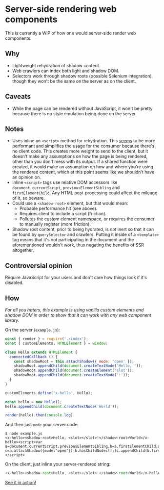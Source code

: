 # Server-side rendering web components

This is currently a WIP of how one would server-side render web components.

## Why

- Lightweight rehydration of shadow content.
- Web crawlers can index both light and shadow DOM.
- Selectors work through shadow roots (possible Selenium integration), though they won't be the same on the server as on the client.

## Caveats

- While the page can be rendered without JavaScript, it won't be pretty because there is no style emulation being done on the server.

## Notes

- Uses inline an `<script>` method for rehydration. This [seems](https://discourse.wicg.io/t/declarative-shadow-dom/1904/8) to be more performant and simplifies the usage for the consumer because there's no client code. This creates more weight to send to the client, but it doesn't make any assumptions on how the page is being rendered, other than you don't mess with its output. If a shared function were created, it would make an assumption on how and where you're using the rendered content, which at this point seems like we shouldn't have an opinion on.
- Inline `<script>` tags use relative DOM accessors like `document.currentScript`, `previousElementSibling` and `firstElementChild`. Any HTML post-processing could affect the mileage of it, so beware.
- Could use a `<shadow-root>` element, but that would mean:
  - Probable performance hit (see above).
  - Requires client to include a script (friction).
  - Pollutes the custom element namespace, or requires the consumer to manually register (more friction).
- Shadow root content, prior to being hydrated, is *not* inert so that it can be found by `querySelector` and crawlers. Putting it inside of a `<template>` tag means that it's not participating in the document and the aforementioned wouldn't work, thus negating the benefits of SSR altogether.

## Controversial opinion

Require JavaScript for your users and don't care how things look if it's disabled.

## How

*For all you haters, this example is using vanilla custom elements and shadow DOM in order to show that it can work with any web component library.*

On the server (`example.js`):

```js
const { render } = require('./index');
const { customElements, HTMLElement } = window;

class Hello extends HTMLElement {
  connectedCallback () {
    const shadowRoot = this.attachShadow({ mode: 'open' });
    shadowRoot.appendChild(document.createTextNode('Hello, '));
    shadowRoot.appendChild(document.createElement('slot'));
    shadowRoot.appendChild(document.createTextNode('!'));
  }
}

customElements.define('x-hello', Hello);

const hello = new Hello();
hello.appendChild(document.createTextNode('World'));

render(hello).then(console.log);
```

And then just `node` your server code:

```
$ node example.js
<x-hello><shadow-root>Hello, <slot></slot>!</shadow-root>World</x-hello><script>var a=document.currentScript.previousElementSibling,b=a.firstElementChild;a.removeChild(b);for(var c=a.attachShadow({mode:"open"});b.hasChildNodes();)c.appendChild(b.firstChild);</script>
```

On the client, just inline your server-rendered string:

```js
<x-hello><shadow-root>Hello, <slot></slot>!</shadow-root>World</x-hello><script>var a=document.currentScript.previousElementSibling,b=a.firstElementChild;a.removeChild(b);for(var c=a.attachShadow({mode:"open"});b.hasChildNodes();)c.appendChild(b.firstChild);</script>
```

[See it in action!](https://www.webpackbin.com/bins/-Kl27vKrFK82_BDrv6h4)
